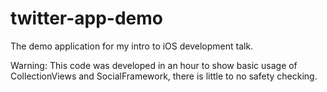 twitter-app-demo
================

The demo application for my intro to iOS development talk.

Warning: This code was developed in an hour to show basic usage of CollectionViews and SocialFramework, there is little to no safety checking.
